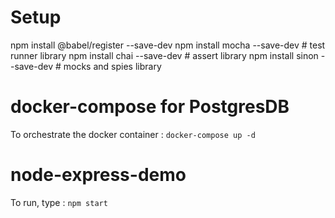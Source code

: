 # Setup

npm install @babel/register --save-dev
npm install mocha --save-dev # test runner library
npm install chai --save-dev # assert library
npm install sinon --save-dev # mocks and spies library



# docker-compose for PostgresDB
To orchestrate the docker container : `docker-compose up -d`

# node-express-demo

To run, type : `npm start`

